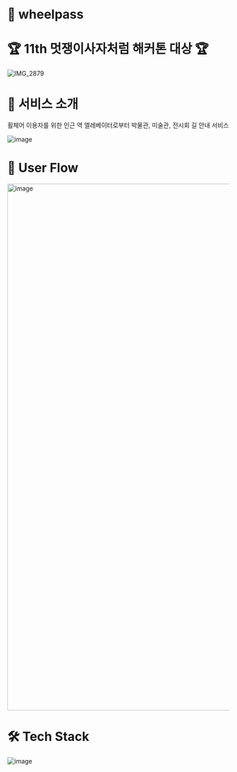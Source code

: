 # 🎡 wheelpass

# 🏆 11th 멋쟁이사자처럼 해커톤 대상 🏆 
![IMG_2879](https://github.com/BFGGyu/BF-frontend/assets/63959171/b82b5c74-0a99-4508-bddf-3861b67bf0c3)

# 📌 서비스 소개
휠체어 이용자를 위한 인근 역 엘레베이터로부터 박물관, 미술관, 전시회 길 안내 서비스

![image](https://github.com/BFGGyu/BF-frontend/assets/63959171/07b1c14a-bd4c-4ab2-a23e-0be3222bf599)

# 💭 User Flow
<img width="1191" alt="image" src="https://github.com/BFGGyu/BF-frontend/assets/63959171/9e17ffd3-6432-4570-91f6-18ed4cb6a159">

# 🛠️ Tech Stack
![image](https://github.com/BFGGyu/BF-frontend/assets/63959171/dfbfb924-a21b-48b2-bf6a-c012e2286cf3)

